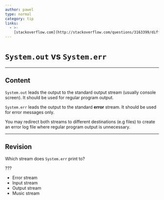 ```yaml
---
author: pawel
type: normal
category: tip
links:
  - >-
    [stackoverflow.com](http://stackoverflow.com/questions/3163399/difference-between-system-out-println-and-system-err-println){website}
---
```


# `System.out` vs `System.err`


---

## Content

`System.out` leads the output to the standard output stream (usually console screen). It should be used for regular program output.

`System.err` leads the output to the standard **error** stream. It should be used for error messages only.

You may redirect both streams to different destinations (e.g files) to create an error log file where regular program output is unnecessary.


---

## Revision

Which stream does `System.err` print to?

???

- Error stream
- Input stream
- Output stream
- Music stream

